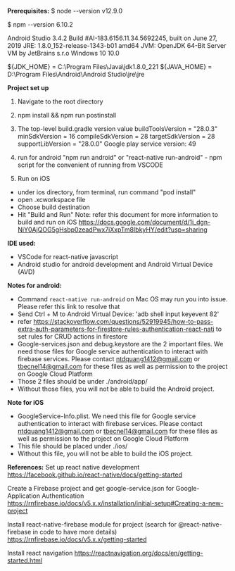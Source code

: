**Prerequisites:**
$ node --version
v12.9.0

$ npm --version
6.10.2

Android Studio 3.4.2
Build #AI-183.6156.11.34.5692245, built on June 27, 2019
JRE: 1.8.0_152-release-1343-b01 amd64
JVM: OpenJDK 64-Bit Server VM by JetBrains s.r.o
Windows 10 10.0

${JDK_HOME} = C:\Program Files\Java\jdk1.8.0_221
${JAVA_HOME} = D:\Program Files\Android\Android Studio\jre\jre

**Project set up**
1. Navigate to the root directory
2. npm install && npm run postinstall
3. The top-level build.gradle version value
        buildToolsVersion = "28.0.3"
        minSdkVersion = 16
        compileSdkVersion = 28
        targetSdkVersion = 28
        supportLibVersion = "28.0.0"
        Google play service version: 49 
4. run for android
"npm run android" or "react-native run-android" - npm script for the convenient of running from VSCODE

5. Run on iOS
- under ios directory, from terminal, run command "pod install"
- open .xcworkspace file
- Choose build destination
- Hit "Build and Run"
Note: refer this document for more information to build and run on iOS
https://docs.google.com/document/d/1i_dgn-NiY0AjQOG5gHsbp0zeadPwx7iXxpTm8IbkyHY/edit?usp=sharing

**IDE used:**
- VSCode for react-native javascript
- Android studio for android development and Android Virtual Device (AVD)

**Notes for android:**
- Command `react-native run-android` on Mac OS may run you into issue. Please refer this link to resolve that
- Send Ctrl + M to Android Virtual Device:
'adb shell input keyevent 82'
- refer https://stackoverflow.com/questions/52919945/how-to-pass-extra-auth-parameters-for-firestore-rules-authentication-react-nati to set rules for CRUD actions in firestore
- Google-services.json and debug.keystore are the 2 important files. We need those files for Google service authentication to interact with firebase services. Please contact ntdquang1412@gmail.com or tbecnel14@gmail.com for these files as well as permission to the project on Google Cloud Platform
- Those 2 files should be under ./android/app/
- Without those files, you will not be able to build the Android project.

**Note for iOS**
- GoogleService-Info.plist. We need this file for Google service authentication to interact with firebase services. Please contact ntdquang1412@gmail.com or tbecnel14@gmail.com for these files as well as permission to the project on Google Cloud Platform
- This file should be placed under ./ios/
- Without this file, you will not be able to build the iOS project.

**References:**
Set up react native development
https://facebook.github.io/react-native/docs/getting-started

Create a Firebase project and get google-service.json for Google-Application Authentication
https://rnfirebase.io/docs/v5.x.x/installation/initial-setup#Creating-a-new-project

Install react-native-firebase module for project (search for @react-native-firebase in code to have more details)
https://rnfirebase.io/docs/v5.x.x/getting-started

Install react navigation
https://reactnavigation.org/docs/en/getting-started.html